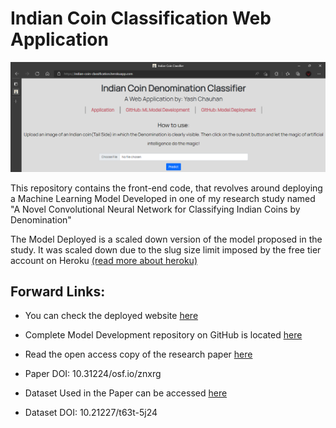 # Indian Coin Classification Web Application

![Application Image](https://github.com/ITrustNumbers/Indian_Coin_Classification_Web_Application/blob/master/Developed_Web_Application.png)

This repository contains the front-end code, that revolves around deploying a Machine Learning Model Developed in one of my research study named "A Novel Convolutional Neural Network for Classifying Indian Coins by Denomination"

The Model Deployed is a scaled down version of the model proposed in the study. It was scaled down due to the slug size limit imposed by the free tier account on Heroku [(read more about heroku)](https://devcenter.heroku.com/articles/limits)

## Forward Links:

- You can check the deployed website [here](https://indian-coin-classification.herokuapp.com/)

- Complete Model Development repository on GitHub is located [here](https://github.com/ITrustNumbers/Indian_Coin_Classification_Using_CNN)

- Read the open access copy of the research paper [here](https://doi.org/10.31224/osf.io/znxrg)

- Paper DOI: 10.31224/osf.io/znxrg

- Dataset Used in the Paper can be accessed [here](https://ieee-dataport.org/documents/indian-coin-denomination-dataset-icdd)

- Dataset DOI: 10.21227/t63t-5j24


